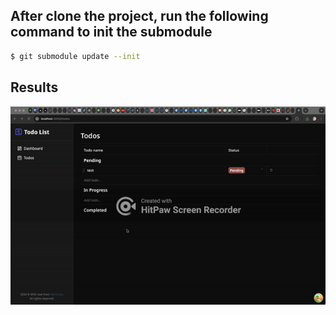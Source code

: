 ## After clone the project, run the following command to init the submodule

```bash
$ git submodule update --init
```

## Results
![](https://github.com/gipsy/ityoursoft-todo-app/blob/main/ezgif-6-b5c46d9c87.gif)
